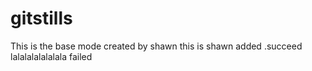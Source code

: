 # gitstills
This is the base mode created by shawn
this is shawn added
.succeed
lalalalalalalala  failed
